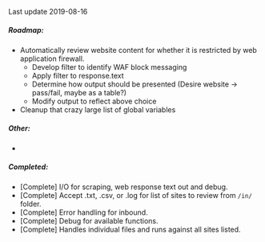 Last update 2019-08-16

##### Roadmap:

- Automatically review website content for whether it is restricted by web application firewall.
    - Develop filter to identify WAF block messaging
    - Apply filter to response.text
    - Determine how output should be presented (Desire website -> pass/fail, maybe as a table?)
    - Modify output to reflect above choice
- Cleanup that crazy large list of global variables

##### Other:

- 

##### Completed:

- [Complete] I/O for scraping, web response text out and debug.
- [Complete] Accept .txt, .csv, or .log for list of sites to review from `/in/` folder.
- [Complete] Error handling for inbound.
- [Complete] Debug for available functions.
- [Complete] Handles individual files and runs against all sites listed.